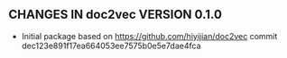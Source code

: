 ## CHANGES IN doc2vec VERSION 0.1.0

- Initial package based on https://github.com/hiyijian/doc2vec commit dec123e891f17ea664053ee7575b0e5e7dae4fca
